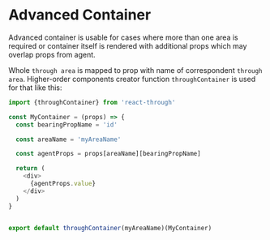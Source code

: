 # Advanced Container

Advanced container is usable for cases where more than one area is required
or container itself is rendered with additional props which may overlap
props from agent.

Whole `through area` is mapped to prop with name of correspondent `through
area`. Higher-order components creator function `throughContainer` is used
for that like this:

```js
import {throughContainer} from 'react-through'

const MyContainer = (props) => {
  const bearingPropName = 'id'

  const areaName = 'myAreaName'

  const agentProps = props[areaName][bearingPropName]

  return (
    <div>
      {agentProps.value}
    </div>
  )
}


export default throughContainer(myAreaName)(MyContainer)
```